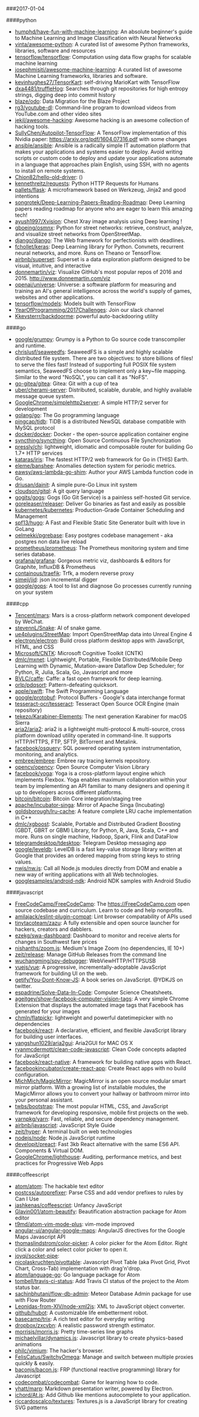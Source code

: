 ###2017-01-04

####python
* [humphd/have-fun-with-machine-learning](https://github.com/humphd/have-fun-with-machine-learning): An absolute beginner's guide to Machine Learning and Image Classification with Neural Networks
* [vinta/awesome-python](https://github.com/vinta/awesome-python): A curated list of awesome Python frameworks, libraries, software and resources
* [tensorflow/tensorflow](https://github.com/tensorflow/tensorflow): Computation using data flow graphs for scalable machine learning
* [josephmisiti/awesome-machine-learning](https://github.com/josephmisiti/awesome-machine-learning): A curated list of awesome Machine Learning frameworks, libraries and software.
* [kevinhughes27/TensorKart](https://github.com/kevinhughes27/TensorKart): self-driving MarioKart with TensorFlow
* [dxa4481/truffleHog](https://github.com/dxa4481/truffleHog): Searches through git repositories for high entropy strings, digging deep into commit history
* [blaze/odo](https://github.com/blaze/odo): Data Migration for the Blaze Project
* [rg3/youtube-dl](https://github.com/rg3/youtube-dl): Command-line program to download videos from YouTube.com and other video sites
* [jekil/awesome-hacking](https://github.com/jekil/awesome-hacking): Awesome hacking is an awesome collection of hacking tools.
* [SullyChen/Autopilot-TensorFlow](https://github.com/SullyChen/Autopilot-TensorFlow): A TensorFlow implementation of this Nvidia paper: https://arxiv.org/pdf/1604.07316.pdf with some changes
* [ansible/ansible](https://github.com/ansible/ansible): Ansible is a radically simple IT automation platform that makes your applications and systems easier to deploy. Avoid writing scripts or custom code to deploy and update your applications automate in a language that approaches plain English, using SSH, with no agents to install on remote systems.
* [Chion82/hello-old-driver](https://github.com/Chion82/hello-old-driver): ()
* [kennethreitz/requests](https://github.com/kennethreitz/requests): Python HTTP Requests for Humans
* [pallets/flask](https://github.com/pallets/flask): A microframework based on Werkzeug, Jinja2 and good intentions
* [songrotek/Deep-Learning-Papers-Reading-Roadmap](https://github.com/songrotek/Deep-Learning-Papers-Reading-Roadmap): Deep Learning papers reading roadmap for anyone who are eager to learn this amazing tech!
* [ayush1997/Xvision](https://github.com/ayush1997/Xvision): Chest Xray image analysis using Deep learning !
* [gboeing/osmnx](https://github.com/gboeing/osmnx): Python for street networks: retrieve, construct, analyze, and visualize street networks from OpenStreetMap.
* [django/django](https://github.com/django/django): The Web framework for perfectionists with deadlines.
* [fchollet/keras](https://github.com/fchollet/keras): Deep Learning library for Python. Convnets, recurrent neural networks, and more. Runs on Theano or TensorFlow.
* [airbnb/superset](https://github.com/airbnb/superset): Superset is a data exploration platform designed to be visual, intuitive, and interactive
* [donnemartin/viz](https://github.com/donnemartin/viz): Visualize GitHub's most popular repos of 2016 and 2015. http://www.donnemartin.com/viz
* [openai/universe](https://github.com/openai/universe): Universe: a software platform for measuring and training an AI's general intelligence across the world's supply of games, websites and other applications.
* [tensorflow/models](https://github.com/tensorflow/models): Models built with TensorFlow
* [YearOfProgramming/2017Challenges](https://github.com/YearOfProgramming/2017Challenges): Join our slack channel
* [Kkevsterrr/backdoorme](https://github.com/Kkevsterrr/backdoorme): powerful auto-backdooring utility

####go
* [google/grumpy](https://github.com/google/grumpy): Grumpy is a Python to Go source code transcompiler and runtime.
* [chrislusf/seaweedfs](https://github.com/chrislusf/seaweedfs): SeaweedFS is a simple and highly scalable distributed file system. There are two objectives: to store billions of files! to serve the files fast! Instead of supporting full POSIX file system semantics, SeaweedFS choose to implement only a key~file mapping. Similar to the word "NoSQL", you can call it as "NoFS".
* [go-gitea/gitea](https://github.com/go-gitea/gitea): Gitea: Git with a cup of tea
* [uber/cherami-server](https://github.com/uber/cherami-server): Distributed, scalable, durable, and highly available message queue system.
* [GoogleChrome/simplehttp2server](https://github.com/GoogleChrome/simplehttp2server): A simple HTTP/2 server for development
* [golang/go](https://github.com/golang/go): The Go programming language
* [pingcap/tidb](https://github.com/pingcap/tidb): TiDB is a distributed NewSQL database compatible with MySQL protocol
* [docker/docker](https://github.com/docker/docker): Docker - the open-source application container engine
* [syncthing/syncthing](https://github.com/syncthing/syncthing): Open Source Continuous File Synchronization
* [pressly/chi](https://github.com/pressly/chi): lightweight, idiomatic and composable router for building Go 1.7+ HTTP services
* [kataras/iris](https://github.com/kataras/iris): The fastest HTTP/2 web framework for Go in (THIS) Earth.
* [eleme/banshee](https://github.com/eleme/banshee): Anomalies detection system for periodic metrics.
* [eawsy/aws-lambda-go-shim](https://github.com/eawsy/aws-lambda-go-shim): Author your AWS Lambda function code in Go.
* [driusan/dainit](https://github.com/driusan/dainit): A simple pure-Go Linux init system
* [cloudson/gitql](https://github.com/cloudson/gitql): A git query language
* [gogits/gogs](https://github.com/gogits/gogs): Gogs (Go Git Service) is a painless self-hosted Git service.
* [goreleaser/releaser](https://github.com/goreleaser/releaser): Deliver Go binaries as fast and easily as possible
* [kubernetes/kubernetes](https://github.com/kubernetes/kubernetes): Production-Grade Container Scheduling and Management
* [spf13/hugo](https://github.com/spf13/hugo): A Fast and Flexible Static Site Generator built with love in GoLang
* [oelmekki/pgrebase](https://github.com/oelmekki/pgrebase): Easy postgres codebase management - aka postgres non data live reload
* [prometheus/prometheus](https://github.com/prometheus/prometheus): The Prometheus monitoring system and time series database.
* [grafana/grafana](https://github.com/grafana/grafana): Gorgeous metric viz, dashboards & editors for Graphite, InfluxDB & Prometheus
* [containous/traefik](https://github.com/containous/traefik): Trfk, a modern reverse proxy
* [simeji/jid](https://github.com/simeji/jid): json incremental digger
* [google/gops](https://github.com/google/gops): A tool to list and diagnose Go processes currently running on your system

####cpp
* [Tencent/mars](https://github.com/Tencent/mars): Mars is a cross-platform network component developed by WeChat.
* [stevennL/Snake](https://github.com/stevennL/Snake): AI of snake game.
* [ue4plugins/StreetMap](https://github.com/ue4plugins/StreetMap): Import OpenStreetMap data into Unreal Engine 4
* [electron/electron](https://github.com/electron/electron): Build cross platform desktop apps with JavaScript, HTML, and CSS
* [Microsoft/CNTK](https://github.com/Microsoft/CNTK): Microsoft Cognitive Toolkit (CNTK)
* [dmlc/mxnet](https://github.com/dmlc/mxnet): Lightweight, Portable, Flexible Distributed/Mobile Deep Learning with Dynamic, Mutation-aware Dataflow Dep Scheduler; for Python, R, Julia, Scala, Go, Javascript and more
* [BVLC/caffe](https://github.com/BVLC/caffe): Caffe: a fast open framework for deep learning.
* [orlp/pdqsort](https://github.com/orlp/pdqsort): Pattern-defeating quicksort.
* [apple/swift](https://github.com/apple/swift): The Swift Programming Language
* [google/protobuf](https://github.com/google/protobuf): Protocol Buffers - Google's data interchange format
* [tesseract-ocr/tesseract](https://github.com/tesseract-ocr/tesseract): Tesseract Open Source OCR Engine (main repository)
* [tekezo/Karabiner-Elements](https://github.com/tekezo/Karabiner-Elements): The next generation Karabiner for macOS Sierra
* [aria2/aria2](https://github.com/aria2/aria2): aria2 is a lightweight multi-protocol & multi-source, cross platform download utility operated in command-line. It supports HTTP/HTTPS, FTP, SFTP, BitTorrent and Metalink.
* [facebook/osquery](https://github.com/facebook/osquery): SQL powered operating system instrumentation, monitoring, and analytics.
* [embree/embree](https://github.com/embree/embree): Embree ray tracing kernels repository.
* [opencv/opencv](https://github.com/opencv/opencv): Open Source Computer Vision Library
* [facebook/yoga](https://github.com/facebook/yoga): Yoga is a cross-platform layout engine which implements Flexbox. Yoga enables maximum collaboration within your team by implementing an API familiar to many designers and opening it up to developers across different platforms.
* [bitcoin/bitcoin](https://github.com/bitcoin/bitcoin): Bitcoin Core integration/staging tree
* [apache/incubator-singa](https://github.com/apache/incubator-singa): Mirror of Apache Singa (Incubating)
* [goldsborough/lru-cache](https://github.com/goldsborough/lru-cache): A feature complete LRU cache implementation in C++
* [dmlc/xgboost](https://github.com/dmlc/xgboost): Scalable, Portable and Distributed Gradient Boosting (GBDT, GBRT or GBM) Library, for Python, R, Java, Scala, C++ and more. Runs on single machine, Hadoop, Spark, Flink and DataFlow
* [telegramdesktop/tdesktop](https://github.com/telegramdesktop/tdesktop): Telegram Desktop messaging app
* [google/leveldb](https://github.com/google/leveldb): LevelDB is a fast key-value storage library written at Google that provides an ordered mapping from string keys to string values.
* [nwjs/nw.js](https://github.com/nwjs/nw.js): Call all Node.js modules directly from DOM and enable a new way of writing applications with all Web technologies.
* [googlesamples/android-ndk](https://github.com/googlesamples/android-ndk): Android NDK samples with Android Studio

####javascript
* [FreeCodeCamp/FreeCodeCamp](https://github.com/FreeCodeCamp/FreeCodeCamp): The https://FreeCodeCamp.com open source codebase and curriculum. Learn to code and help nonprofits.
* [amilajack/eslint-plugin-compat](https://github.com/amilajack/eslint-plugin-compat): Lint browser compatability of APIs used
* [tinytacoteam/zazu](https://github.com/tinytacoteam/zazu):  A fully extensible and open source launcher for hackers, creators and dabblers.
* [ezekg/swa-dashboard](https://github.com/ezekg/swa-dashboard): Dashboard to monitor and receive alerts for changes in Southwest fare prices
* [nishanths/zoom.js](https://github.com/nishanths/zoom.js): Medium's Image Zoom (no dependencies, IE 10+)
* [zeit/release](https://github.com/zeit/release): Manage GitHub Releases from the command line
* [wuchangming/spy-debugger](https://github.com/wuchangming/spy-debugger): WebViewHTTP/HTTPSUSB
* [vuejs/vue](https://github.com/vuejs/vue): A progressive, incrementally-adoptable JavaScript framework for building UI on the web.
* [getify/You-Dont-Know-JS](https://github.com/getify/You-Dont-Know-JS): A book series on JavaScript. @YDKJS on twitter.
* [espadrine/Solve-Data-In-Code](https://github.com/espadrine/Solve-Data-In-Code): Computer Science Cheatsheets.
* [ageitgey/show-facebook-computer-vision-tags](https://github.com/ageitgey/show-facebook-computer-vision-tags): A very simple Chrome Extension that displays the automated image tags that Facebook has generated for your images
* [chmln/flatpickr](https://github.com/chmln/flatpickr): lightweight and powerful datetimepicker with no dependencies
* [facebook/react](https://github.com/facebook/react): A declarative, efficient, and flexible JavaScript library for building user interfaces.
* [yangshun1029/aria2gui](https://github.com/yangshun1029/aria2gui): Aria2GUI for MAC OS X
* [ryanmcdermott/clean-code-javascript](https://github.com/ryanmcdermott/clean-code-javascript):  Clean Code concepts adapted for JavaScript
* [facebook/react-native](https://github.com/facebook/react-native): A framework for building native apps with React.
* [facebookincubator/create-react-app](https://github.com/facebookincubator/create-react-app): Create React apps with no build configuration.
* [MichMich/MagicMirror](https://github.com/MichMich/MagicMirror): MagicMirror is an open source modular smart mirror platform. With a growing list of installable modules, the MagicMirror allows you to convert your hallway or bathroom mirror into your personal assistant.
* [twbs/bootstrap](https://github.com/twbs/bootstrap): The most popular HTML, CSS, and JavaScript framework for developing responsive, mobile first projects on the web.
* [yarnpkg/yarn](https://github.com/yarnpkg/yarn):  Fast, reliable, and secure dependency management.
* [airbnb/javascript](https://github.com/airbnb/javascript): JavaScript Style Guide
* [zeit/hyper](https://github.com/zeit/hyper): A terminal built on web technologies
* [nodejs/node](https://github.com/nodejs/node): Node.js JavaScript runtime 
* [developit/preact](https://github.com/developit/preact):  Fast 3kb React alternative with the same ES6 API. Components & Virtual DOM.
* [GoogleChrome/lighthouse](https://github.com/GoogleChrome/lighthouse): Auditing, performance metrics, and best practices for Progressive Web Apps

####coffeescript
* [atom/atom](https://github.com/atom/atom): The hackable text editor
* [postcss/autoprefixer](https://github.com/postcss/autoprefixer): Parse CSS and add vendor prefixes to rules by Can I Use
* [jashkenas/coffeescript](https://github.com/jashkenas/coffeescript): Unfancy JavaScript
* [Glavin001/atom-beautify](https://github.com/Glavin001/atom-beautify):  Beautification abstraction package for Atom editor
* [t9md/atom-vim-mode-plus](https://github.com/t9md/atom-vim-mode-plus): vim-mode improved
* [angular-ui/angular-google-maps](https://github.com/angular-ui/angular-google-maps): AngularJS directives for the Google Maps Javascript API
* [thomaslindstrom/color-picker](https://github.com/thomaslindstrom/color-picker): A color picker for the Atom Editor. Right click a color and select color picker to open it.
* [joyqi/socket-pipe](https://github.com/joyqi/socket-pipe): 
* [nicolaskruchten/pivottable](https://github.com/nicolaskruchten/pivottable): Javascript Pivot Table (aka Pivot Grid, Pivot Chart, Cross-Tab) implementation with drag'n'drop.
* [atom/language-go](https://github.com/atom/language-go): Go language package for Atom
* [tombell/travis-ci-status](https://github.com/tombell/travis-ci-status):  Add Travis CI status of the project to the Atom status bar.
* [sachinbhutani/flow-db-admin](https://github.com/sachinbhutani/flow-db-admin): Meteor Database Admin package for use with Flow Router
* [Leonidas-from-XIV/node-xml2js](https://github.com/Leonidas-from-XIV/node-xml2js): XML to JavaScript object converter.
* [github/hubot](https://github.com/github/hubot): A customizable life embetterment robot.
* [basecamp/trix](https://github.com/basecamp/trix): A rich text editor for everyday writing
* [dropbox/zxcvbn](https://github.com/dropbox/zxcvbn): A realistic password strength estimator.
* [morrisjs/morris.js](https://github.com/morrisjs/morris.js): Pretty time-series line graphs
* [michaelvillar/dynamics.js](https://github.com/michaelvillar/dynamics.js): Javascript library to create physics-based animations
* [philc/vimium](https://github.com/philc/vimium): The hacker's browser.
* [FelisCatus/SwitchyOmega](https://github.com/FelisCatus/SwitchyOmega): Manage and switch between multiple proxies quickly & easily.
* [baconjs/bacon.js](https://github.com/baconjs/bacon.js): FRP (functional reactive programming) library for Javascript
* [codecombat/codecombat](https://github.com/codecombat/codecombat): Game for learning how to code.
* [yhatt/marp](https://github.com/yhatt/marp): Markdown presentation writer, powered by Electron.
* [ichord/At.js](https://github.com/ichord/At.js): Add Github like mentions autocomplete to your application.
* [riccardoscalco/textures](https://github.com/riccardoscalco/textures): Textures.js is a JavaScript library for creating SVG patterns
